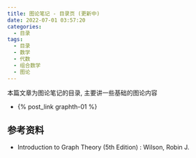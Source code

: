 ```yaml
---
title: 图论笔记 - 目录页 (更新中)
date: 2022-07-01 03:57:20
categories:
  - 目录
tags:
  - 目录
  - 数学
  - 代数
  - 组合数学
  - 图论
---
```


本篇文章为图论笔记的目录, 主要讲一些基础的图论内容

<!-- more -->

- {% post_link graphth-01 %}

## 参考资料

- Introduction to Graph Theory (5th Edition) : Wilson, Robin J.
